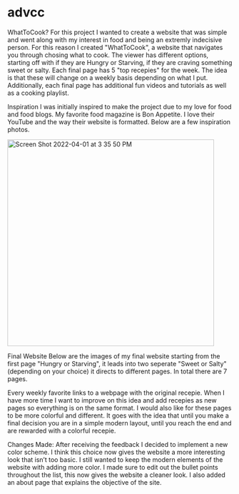 # advcc

WhatToCook?
For this project I wanted to create a website that was simple and went along with my interest in food and being an extremly indecisive person. For this reason I created "WhatToCook", a website that navigates you through chosing what to cook. The viewer has different options, starting off with if they are Hungry or Starving, if they are craving something sweet or salty. Each final page has 5 "top recepies" for the week. The idea is that these will change on a weekly basis depending on what I put. Additionally, each final page has additional fun videos and tutorials as well as a cooking playlist.

Inspiration
I was initially inspired to make the project due to my love for food and food blogs. My favorite food magazine is Bon Appetite. I love their YouTube and the way their website is formatted. Below are a few inspiration photos.

<img width="463" alt="Screen Shot 2022-04-01 at 3 35 50 PM" src="https://user-images.githubusercontent.com/89749849/168396648-2710d06c-a55c-4f1e-aebd-2257956e1d95.png">


Final Website
Below are the images of my final website starting from the first page "Hungry or Starving", it leads into two seperate "Sweet or Salty" (depending on your choice) it directs to different pages. In total there are 7 pages.


Every weekly favorite links to a webpage with the original recepie. When I have more time I want to improve on this idea and add recepies as new pages so everything is on the same format. I would also like for these pages to be more colorful and different. It goes with the idea that until you make a final decision you are in a simple modern layout, until you reach the end and are rewarded with a colorful recepie.

Changes Made:
After receiving the feedback I decided to implement a new color scheme. I think this choice now gives the website a more interesting look that isn’t too basic. I still wanted to keep the modern elements of the website with adding more color. I made sure to edit out the bullet points throughout the list, this now gives the website a cleaner look. I also added an about page that explains the objective of the site. 

